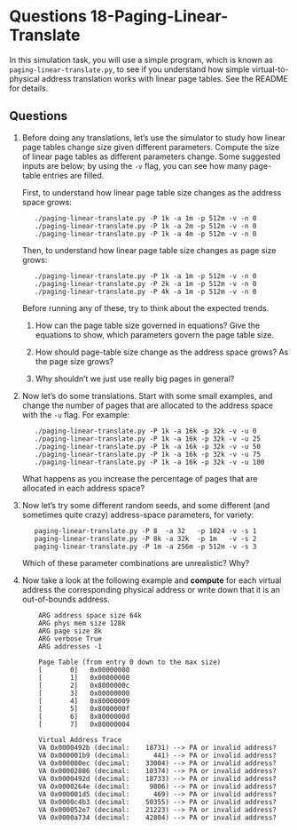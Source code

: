 # Questions 18-Paging-Linear-Translate

In this simulation task, you will use a simple program, which is known as
`paging-linear-translate.py`, to see if you understand how simple
virtual-to-physical address translation works with linear page tables. See the
README for details.

## Questions

1. Before doing any translations, let’s use the simulator to study how linear
   page tables change size given different parameters. Compute the size of
   linear page tables as different parameters change. Some suggested inputs are
   below; by using the `-v` flag, you can see how many page-table entries are
   filled.

   First, to understand how linear page table size changes as the address space
   grows:

   ```text
      ./paging-linear-translate.py -P 1k -a 1m -p 512m -v -n 0
      ./paging-linear-translate.py -P 1k -a 2m -p 512m -v -n 0
      ./paging-linear-translate.py -P 1k -a 4m -p 512m -v -n 0
   ```

   Then, to understand how linear page table size changes as page size grows:

   ```text
      ./paging-linear-translate.py -P 1k -a 1m -p 512m -v -n 0
      ./paging-linear-translate.py -P 2k -a 1m -p 512m -v -n 0
      ./paging-linear-translate.py -P 4k -a 1m -p 512m -v -n 0
   ```

   Before running any of these, try to think about the expected trends.

    1. How can the page table size governed in equations? Give the equations to show, which parameters govern the page table size.

    2. How should page-table size change as the address space grows? As the page size grows?

    3. Why shouldn’t we just use really big pages in general?

2. Now let’s do some translations. Start with some small examples, and change
   the number of pages that are allocated to the address space with the `-u`
   flag. For example:

   ```text
      ./paging-linear-translate.py -P 1k -a 16k -p 32k -v -u 0
      ./paging-linear-translate.py -P 1k -a 16k -p 32k -v -u 25
      ./paging-linear-translate.py -P 1k -a 16k -p 32k -v -u 50
      ./paging-linear-translate.py -P 1k -a 16k -p 32k -v -u 75
      ./paging-linear-translate.py -P 1k -a 16k -p 32k -v -u 100
   ```

   What happens as you increase the percentage of pages that are allocated in
   each address space?

3. Now let’s try some different random seeds, and some different (and sometimes
   quite crazy) address-space parameters, for variety:

   ```text
      paging-linear-translate.py -P 8  -a 32   -p 1024 -v -s 1
      paging-linear-translate.py -P 8k -a 32k  -p 1m   -v -s 2
      paging-linear-translate.py -P 1m -a 256m -p 512m -v -s 3
   ```

   Which of these parameter combinations are unrealistic? Why?

4. Now take a look at the following example and **compute** for each virtual address the corresponding physical address or write down that it is an out-of-bounds address.

    ```text
        ARG address space size 64k
        ARG phys mem size 128k
        ARG page size 8k
        ARG verbose True
        ARG addresses -1

        Page Table (from entry 0 down to the max size)
        [       0]   0x00000000
        [       1]   0x00000000
        [       2]   0x8000000c
        [       3]   0x00000000
        [       4]   0x80000009
        [       5]   0x8000000f
        [       6]   0x8000000d
        [       7]   0x80000004

        Virtual Address Trace
        VA 0x0000492b (decimal:    18731) --> PA or invalid address?
        VA 0x000001b9 (decimal:      441) --> PA or invalid address?
        VA 0x000080ec (decimal:    33004) --> PA or invalid address?
        VA 0x00002886 (decimal:    10374) --> PA or invalid address?
        VA 0x0000492d (decimal:    18733) --> PA or invalid address?
        VA 0x0000264e (decimal:     9806) --> PA or invalid address?
        VA 0x000001d5 (decimal:      469) --> PA or invalid address?
        VA 0x0000c4b3 (decimal:    50355) --> PA or invalid address?
        VA 0x000052e7 (decimal:    21223) --> PA or invalid address?
        VA 0x0000a734 (decimal:    42804) --> PA or invalid address?
    ```
